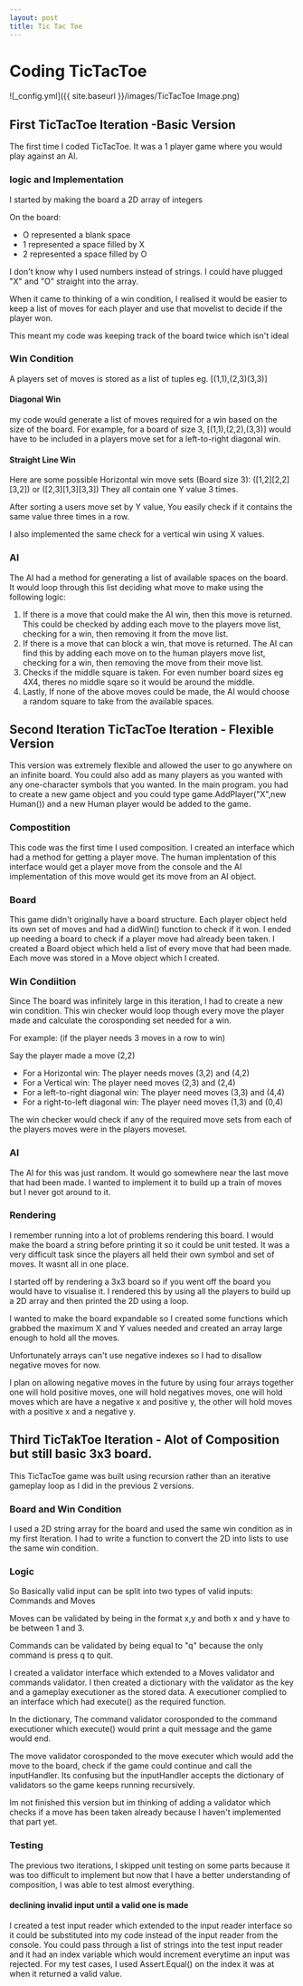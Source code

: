 ```yaml
---
layout: post
title: Tic Tac Toe
---
```

# Coding TicTacToe
![_config.yml]({{ site.baseurl }}/images/TicTacToe Image.png)
## First TicTacToe Iteration -Basic Version

The first time I coded TicTacToe. It was a 1 player game where you would play against an AI.

### logic and Implementation
I started by making the board a 2D array of integers


On the board: 
* O represented a blank space
* 1 represented a space filled by X
* 2 represented a space filled by O

I don't know why I used numbers instead of strings.  I could have plugged "X" and "O" straight into the array.

When it came to thinking of a win condition, I realised it would be easier to keep a list of 
moves for each player and use that movelist to decide if the player won.

This meant my code was keeping track of the board twice which isn't ideal
### Win Condition
A players set of moves is stored as a list of tuples eg. [(1,1),(2,3)(3,3)]
#### Diagonal Win
my code would generate a list of moves required for a win based on the size of the board. For 
example, for a board of size 3, [(1,1),(2,2),(3,3)] would have to be included in a players move set for 
a left-to-right diagonal win.
#### Straight Line Win
Here are some possible Horizontal win move sets (Board size 3): ([1,2][2,2][3,2]) or ([2,3][1,3][3,3])
They all contain one Y value 3 times.

After sorting a users move set by Y value, You easily check if it contains the same value three times in a row.

I also implemented the same check for a vertical win using X values.

### AI
The AI had a method for generating a list of available spaces on the board.  It would loop through this list deciding what
move to make using the following logic:
1. If there is a move that could make the AI win, then this move is returned.  This could be checked by adding each move
to the players move list, checking for a win, then removing it from the move list.
2. If there is a move that can block a win, that move is returned. The AI can find this by adding each move on to
the human players move list, checking for a win, then removing the move from their move list.
3. Checks if the middle square is taken.  For even number board sizes eg 4X4, theres no middle sqare so it would be around
the middle.
4. Lastly, If none of the above moves could be made, the AI would choose a random square to take from the available spaces.

## Second Iteration TicTacToe Iteration - Flexible Version
This version was extremely flexible and allowed the user to go anywhere on an infinite board.  You could also add as many players as you wanted with any one-character symbols that you wanted.  In the main program.  you had to create a new game object and you could type game.AddPlayer("X",new Human()) and a new Human player would be added to the game.

### Compostition
This code was the first time I used composition.  I created an interface which had a method for getting a player move. The human implentation of this interface would get a player move from the console and the AI implementation of this move would get its move from an AI object.

### Board
This game didn't originally have a board structure.  Each player object held its own set of moves and had a didWin() function
to check if it won.  I ended up needing a board to check if a player move had already been taken. I created a Board object which held a list of every move that had been made.  Each move was stored in a Move object which I created.

### Win Condiition
Since The board was infinitely large in this iteration, I had to create a new win condition.
This win checker would loop though every move the player made and calculate the corosponding set needed for a win.

For example: (if the player needs 3 moves in a row to win)

Say the player made a move (2,2) 
* For a Horizontal win: The player needs moves (3,2) and (4,2)
* For a Vertical win: The player need moves (2,3) and (2,4)
* For a left-to-right diagonal win: The player need moves (3,3) and (4,4)
* For a right-to-left diagonal win: The player need moves (1,3) and (0,4)

The win checker would check if any of the required move sets from each of the players moves were in the players moveset.

### AI
The AI for this was just random.  It would go somewhere near the last move that had been made.  I wanted to implement it to build up a train of moves but I never got around to it.

### Rendering
I remember running into a lot of problems rendering this board.  I would make the board a string before printing it so it could be unit tested.  It was a very difficult task since the players all held their own symbol and set of moves.  It wasnt all in one place.

I started off by rendering a 3x3 board so if you went off the board you would have to visualise it.  I rendered this by using all the players to build up a 2D array and then printed the 2D using a loop.

I wanted to make the board expandable so I created some functions which grabbed the maximum X and Y values needed and created an array large enough to hold all the moves.

Unfortunately arrays can't use negative indexes so I had to disallow negative moves for now.  

I plan on allowing negative moves in the future by using four arrays together one will hold positive moves, one will hold negatives moves, one will hold moves which are have a negative x and positive y, the other will hold moves with a positive x and a negative y.

## Third TicTakToe Iteration - Alot of Composition but still basic 3x3 board.
This TicTacToe game was built using recursion rather than an iterative gameplay loop as I did in the previous 2 versions.
 ### Board and Win Condition
I used a 2D string array for the board and used the same win condition as in my first Iteration.  I had to write a function to convert the 2D into lists to use the same win condition.

### Logic
So Basically valid input can be split into two types of valid inputs: Commands and Moves

Moves can be validated by being in the format x,y and both x and y have to be between 1 and 3.

Commands can be validated by being equal to "q" because the only command is press q to quit.

I created a validator interface which extended to a Moves validator and commands validator.  I then created a dictionary with the validator as the key and a gameplay executioner as the stored data. A executioner complied to an interface which had execute() as the required function.  

In the dictionary, The command validator corosponded to the command executioner which execute() would print a quit message and the game would end.

The move validator corosponded to the move executer which would add the move to the board, check if the game could continue and call the inputHandler.  Its confusing but the inputHandler accepts the dictionary of validators so the game keeps running recursively.

Im not finished this version but im thinking of adding a validator which checks if a move has been taken already because I haven't implemented that part yet.

### Testing
The previous two iterations, I skipped unit testing on some parts because it was too difficult to implement but now that I have a better understanding of composition, I was able to test almost everything. 

#### declining invalid input until a valid one is made
I created a test input reader which extended to the input reader interface so it could be substituted into my code instead of the input reader from the console.  You could pass through a list of strings into the test input reader and it had an index variable which would increment everytime an input was rejected.  For my test cases, I used Assert.Equal() on the index it was at when it returned a valid value.
